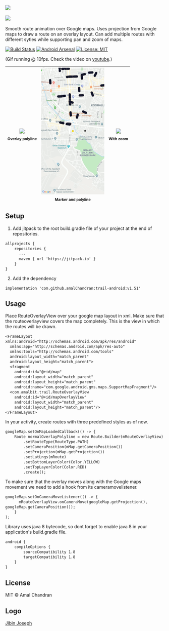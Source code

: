 
<p align="left"><img src="extras/ic_app.png" width="15%" /></p>
<p align="left"><img src="extras/trail_logo.png" width="15%"/></p>
<p align="left">Smooth route animation over Google maps. Uses projection from Google maps to draw a route on an overlay layout. Can add multiple routes with different sytles while supporting pan and zoom of maps.</p>
<p align="left">
  <a href="https://travis-ci.org/amalChandran/trail-android/"><img src="https://travis-ci.org/amalChandran/trail-android.svg?branch=master" alt="Build Status"></a>
  <a href="https://android-arsenal.com/details/1/6435"> <img src="https://img.shields.io/badge/Android%20Arsenal-amal%20chandran-green.svg?style=flat" alt="Android Arsenal"></a>
  <a href="https://github.com/angular/angular.js/blob/master/LICENSE"><img src="https://img.shields.io/badge/License-MIT-lightgrey.svg" alt="License: MIT"></a>
</p>

<p align="left">
  (Gif running @ 10fps. Check the video on <a href="https://www.youtube.com/watch?v=ENOcDomhCPw">youtube</a>.)
</p>

| <img src="extras/trailv1.5.gif" width="200px;"/><br /><sub><b>Overlay polyline</b></sub><br/>        | <img src="extras/normalgif.gif" width="200px;"/><br /><sub><b>Marker and polyline</b></sub><br /> | <img src="extras/zoomGif.gif" width="200px;"/><br /><sub><b>With zoom</b></sub><br />                            | 
| :-----------------------------------------------------------------------------------------------------------------------------------------------------------------: | :-----------------------------------------------------------------------------------------------------------------------------------------------------------------------: | :-------------------------------------------------------------------------------------------------------------------------------------------------------------------: |

## Setup
1. Add jitpack to the root build.gradle file of your project at the end of repositories.
```
allprojects {
    repositories {
      ...
      maven { url 'https://jitpack.io' }
    }
}
```
2. Add the dependency
```
implementation 'com.github.amalChandran:trail-android:v1.51'
```
## Usage
Place RouteOverlayView over your google map layout in xml. Make sure that the routeoverlayview covers the map completely. This is the view in which the routes will be drawn.

```
<FrameLayout xmlns:android="http://schemas.android.com/apk/res/android"
  xmlns:app="http://schemas.android.com/apk/res-auto"
  xmlns:tools="http://schemas.android.com/tools"
  android:layout_width="match_parent"
  android:layout_height="match_parent">
  <fragment
    android:id="@+id/map"
    android:layout_width="match_parent"
    android:layout_height="match_parent"
    android:name="com.google.android.gms.maps.SupportMapFragment"/>
  <com.amalbit.trail.RouteOverlayView
    android:id="@+id/mapOverlayView"
    android:layout_width="match_parent"
    android:layout_height="match_parent"/>
</FrameLayout>
```
In your activity, create routes with three predefined styles as of now.

```
googleMap.setOnMapLoadedCallback(() -> {
    Route normalOverlayPolyline = new Route.Builder(mRouteOverlayView)
        .setRouteType(RouteType.PATH)
        .setCameraPosition(mMap.getCameraPosition())
        .setProjection(mMap.getProjection())
        .setLatLngs(mRoute)
        .setBottomLayerColor(Color.YELLOW)
        .setTopLayerColor(Color.RED)
        .create();
```
To make sure that the overlay moves along with the Google maps movement we need to add a hook from its cameramovelistener.
```
googleMap.setOnCameraMoveListener(() -> {
      mRouteOverlayView.onCameraMove(googleMap.getProjection(), googleMap.getCameraPosition());
    }
);
```
Library uses java 8 bytecode, so dont forget to enable java 8 in your application's build.gradle file.
```
android {
    compileOptions {
        sourceCompatibility 1.8
        targetCompatibility 1.8
    }
}
```

## License
MIT © Amal Chandran

## Logo
<a href="https://dribbble.com/josephjrscribbles">Jibin Joseph</a>
